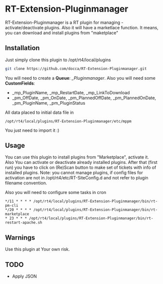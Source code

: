 # RT-Extension-Pluginmanager

RT-Extension-Pluginmanager is a RT plugin for managing - activate/deactivate plugins.
Also it will have a marketlace function. It means, you can download and install plugins from "maketplace"

## Installation

Just simply clone this plugin to /opt/rt4/local/plugins

```bash
git clone https://github.com/docca/RT-Extension-Pluginmanager.git
```

You will need to create a **Queue**: *_Pluginmanager*. Also you will need some **CustomFields**: 
* _mp_PluginName, _mp_RestartDate, _mp_LinkToDownload
* _pm_OffDate, _pm_OnDate, _pm_PlannedOffDate, _pm_PlannedOnDate, _pm_PluginName,  _pm_PluginStatus

All data placed to initial data file in 

```
/opt/rt4/local/plugins/RT-Extension-Pluginmanager/etc/mppm
```

You just need to import it :) 

## Usage
You can use this plugin to install plugins from "Marketplace", activate it. Also You can activate or deactivate already installed plugins. After that (first run) you have to click on (Re)Scan button to make set of tickets with info of installed plugins.
Note: you cannot manage plugins, if config files for activation are not in /opt/rt4/etc/RT-SiteConfig.d and not refer to plugin filename convention. 

Also you will need to configure some tasks in cron
```
*/11 * * * * /opt/rt4/local/plugins/RT-Extension-Pluginmanager/bin/rt-pm-cli
*/20 * * * * /opt/rt4/local/plugins/RT-Extension-Pluginmanager/bin/rt-marketplace
* 23 * * * /opt/rt4/local/plugins/RT-Extension-Pluginmanager/bin/rt-restart-apache.sh
```

## Warnings
Use this plugin at Your own risk.

## TODO

* Apply JSON
